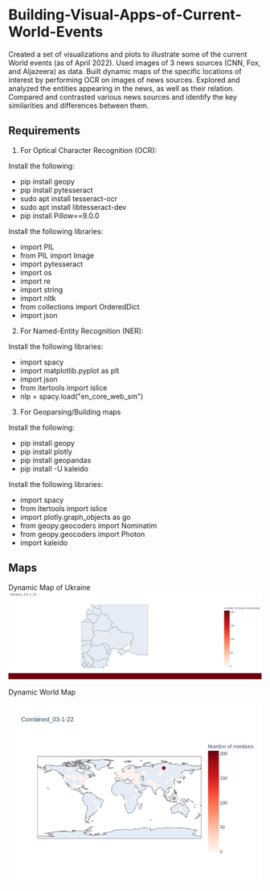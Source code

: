 # Building-Visual-Apps-of-Current-World-Events
Created a set of visualizations and plots to illustrate some of the current World events (as of April 2022). Used images of 3 news sources (CNN, Fox, and Aljazeera) as data. Built dynamic maps of the specific locations of interest by performing OCR on images of news sources. Explored and analyzed the entities appearing in the news, as well as their relation. Compared and contrasted various news sources and identify the key similarities and differences between them.

## Requirements

1) For Optical Character Recognition (OCR):

Install the following:
- pip install geopy
- pip install pytesseract
- sudo apt install tesseract-ocr
- sudo apt install libtesseract-dev
- pip install Pillow==9.0.0

Install the following libraries:
- import PIL
- from PIL import Image
- import pytesseract
- import os
- import re
- import string
- import nltk
- from collections import OrderedDict
- import json

2) For Named-Entity Recognition (NER):

Install the following libraries:
- import spacy
- import matplotlib.pyplot as plt
- import json
- from itertools import islice
- nlp = spacy.load("en_core_web_sm")

3) For Geoparsing/Building maps

Install the following:
- pip install geopy
- pip install plotly
- pip install geopandas
- pip install -U kaleido

Install the following libraries:
- import spacy
- from itertools import islice
- import plotly.graph_objects as go
- from geopy.geocoders import Nominatim
- from geopy.geocoders import Photon
- import kaleido

## Maps

Dynamic Map of Ukraine
![](https://github.com/chaimilee/Building-Visual-Apps-of-Current-World-Events/blob/main/ukraine_map_gif.gif)

Dynamic World Map

![](https://github.com/chaimilee/Building-Visual-Apps-of-Current-World-Events/blob/main/world_map_gif.gif)
